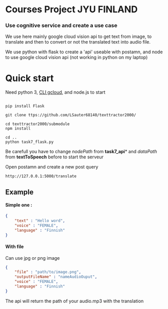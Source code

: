 # Courses Project JYU FINLAND
### Use cognitive service and create a use case

We use here mainly google cloud vision api to get text from image, to translate and then to convert or not the translated text into audio file.

We use python with flask to create a 'api' useable with postamn, and node to use google cloud vision api (not working in python on my laptop)


# Quick start


Need python 3, [CLI gcloud](https://cloud.google.com/sdk/docs/install), and node.js to start

```console

pip install Flask

git clone ttps://github.com/LSauter68140/texttractor2000/

cd texttractor2000/submodule
npm install

cd ..
python task7_flask.py 

```

Be carefull you have to change *nodePath* from **task7_api*** and *dataPath* from **textToSpeech** before to start the serveur



Open postamn and create a new post query

```
http://127.0.0.1:5000/translate

```

## Example


#### Simple one : 
```json
{
    "text" : "Hello word",
    "voice" : "FEMALE",
    "language" : "Finnish"
}
```
#### With file
Can use jpg or png image

```json
{
    "file" : "path/to/image.png",
    "outputFileName" : "nameAudioOuput",
    "voice" : "FEMALE",
    "language" : "Finnish"
}

```
The api will return the path of your audio.mp3 with the translation





